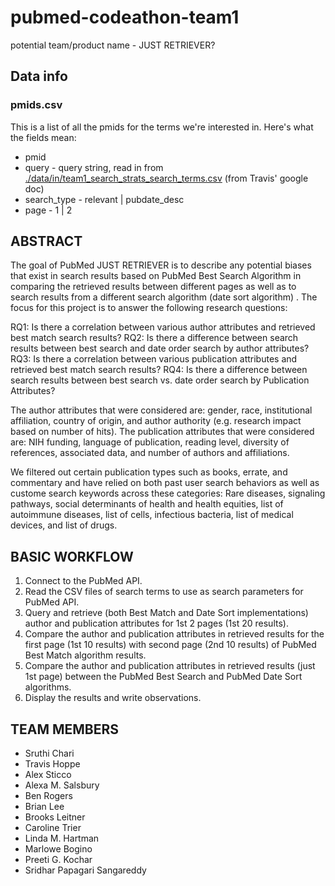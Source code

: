 # pubmed-codeathon-team1 
  potential team/product name - JUST RETRIEVER?

## Data info

### pmids.csv

This is a list of all the pmids for the terms we're interested in. Here's what the fields mean:

* pmid
* query - query string, read in from [./data/in/team1_search_strats_search_terms.csv](data/in/team1_search_strats_search_terms.csv) (from Travis' google doc)
* search_type - relevant | pubdate_desc
* page - 1 | 2

## ABSTRACT
The goal of PubMed JUST RETRIEVER is to describe any potential biases that exist in search results based on PubMed Best Search Algorithm in comparing the retrieved results between different pages as well as to search results from a different search algorithm (date sort algorithm) . The focus for this project is to answer the following research questions:

RQ1: Is there a correlation between various author attributes and retrieved best match search results?
RQ2: Is there a difference between search results between best search and date order search by author attributes?
RQ3: Is there a correlation between various publication attributes and retrieved best match search results?
RQ4: Is there a difference between search results between best search vs. date order search by Publication Attributes?

The author attributes that were considered are: gender, race, institutional affiliation, country of origin, and author authority (e.g. research impact based on number of hits). The publication attributes that were considered are: NIH funding, language of publication, reading level, diversity of references, associated data, and number of authors and affiliations.

We filtered out certain publication types such as books, errate, and commentary and have relied on both past user search behaviors as well as custome search keywords across these categories: Rare diseases, signaling pathways, social determinants of health and health equities, list of autoimmune diseases, list of cells, infectious bacteria, list of medical devices, and list of drugs.

## BASIC WORKFLOW

1. Connect to the PubMed API. 
2. Read the CSV files of search terms to use as search parameters for PubMed API.
3. Query and retrieve (both Best Match and Date Sort implementations) author and publication attributes for 1st 2 pages (1st 20 results).
4. Compare the author and publication attributes in retrieved results for the first page (1st 10 results) with second page (2nd 10 results) of PubMed Best Match algorithm results.
5. Compare the author and publication attributes in retrieved results (just 1st page) between the PubMed Best Search and PubMed Date Sort algorithms.
6. Display the results and write observations.

## TEAM MEMBERS

* Sruthi Chari
* Travis Hoppe
* Alex Sticco
* Alexa M. Salsbury
* Ben Rogers
* Brian Lee
* Brooks Leitner
* Caroline Trier
* Linda M. Hartman
* Marlowe Bogino
* Preeti G. Kochar
* Sridhar Papagari Sangareddy
